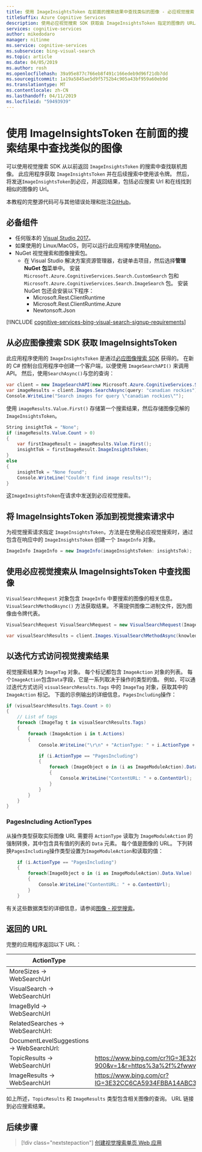 ```yaml
---
title: 使用 ImageInsightsToken 在前面的搜索结果中查找类似的图像 - 必应视觉搜索
titleSuffix: Azure Cognitive Services
description: 使用必应视觉搜索 SDK 获取由 ImageInsightsToken 指定的图像的 URL。
services: cognitive-services
author: mikedodaro
manager: nitinme
ms.service: cognitive-services
ms.subservice: bing-visual-search
ms.topic: article
ms.date: 04/05/2019
ms.author: rosh
ms.openlocfilehash: 39a95e877c766eb8f491c166edeb9d96f21db7dd
ms.sourcegitcommit: 1a19a5845ae5d9f5752b4c905a43bf959a60eb9d
ms.translationtype: MT
ms.contentlocale: zh-CN
ms.lasthandoff: 04/11/2019
ms.locfileid: "59493939"
---
```

# <a name="find-similar-images-from-previous-searches-using-imageinsightstoken"></a>使用 ImageInsightsToken 在前面的搜索结果中查找类似的图像

可以使用视觉搜索 SDK 从以前返回 `ImageInsightsToken` 的搜索中查找联机图像。 此应用程序获取 `ImageInsightsToken` 并在后续搜索中使用该令牌。 然后，将发送`ImageInsightsToken`到必应，并返回结果，包括必应搜索 Url 和在线找到相似的图像的 Url。

本教程的完整源代码可与其他错误处理和批注[GitHub](https://github.com/Azure-Samples/cognitive-services-REST-api-samples/blob/master/Tutorials/Bing-Visual-Search/BingVisualSearchInisghtsTokens.cs)。

## <a name="prerequisites"></a>必备组件

* 任何版本的 [Visual Studio 2017](https://www.visualstudio.com/downloads/)。
* 如果使用的 Linux/MacOS，则可以运行此应用程序使用[Mono](https://www.mono-project.com/)。
* NuGet 视觉搜索和图像搜索包。
    - 在 Visual Studio 解决方案资源管理器，右键单击项目，然后选择**管理 NuGet 包**菜单中。 安装 `Microsoft.Azure.CognitiveServices.Search.CustomSearch` 包和 `Microsoft.Azure.CognitiveServices.Search.ImageSearch` 包。 安装 NuGet 包还会安装以下程序：
        - Microsoft.Rest.ClientRuntime
        - Microsoft.Rest.ClientRuntime.Azure
        - Newtonsoft.Json


[!INCLUDE [cognitive-services-bing-visual-search-signup-requirements](../../../includes/cognitive-services-bing-visual-search-signup-requirements.md)]

## <a name="get-the-imageinsightstoken-from-the-bing-image-search-sdk"></a>从必应图像搜索 SDK 获取 ImageInsightsToken

此应用程序使用的 `ImageInsightsToken` 是通过[必应图像搜索 SDK](https://docs.microsoft.com/azure/cognitive-services/bing-image-search/image-search-sdk-quickstart) 获得的。 在新的 C# 控制台应用程序中创建一个客户端，以便使用 `ImageSearchAPI()` 来调用 API。 然后，使用`SearchAsync()`与您的查询：

```csharp
var client = new ImageSearchAPI(new Microsoft.Azure.CognitiveServices.Search.ImageSearch.ApiKeyServiceClientCredentials(subKey));
var imageResults = client.Images.SearchAsync(query: "canadian rockies").Result;
Console.WriteLine("Search images for query \"canadian rockies\"");
```

使用 `imageResults.Value.First()` 存储第一个搜索结果，然后存储图像见解的 `ImageInsightsToken`。

```csharp
String insightTok = "None";
if (imageResults.Value.Count > 0)
{
    var firstImageResult = imageResults.Value.First();
    insightTok = firstImageResult.ImageInsightsToken;
}
else
{
    insightTok = "None found";
    Console.WriteLine("Couldn't find image results!");
}
```

这`ImageInsightsToken`在请求中发送到必应视觉搜索。

## <a name="add-the-imageinsightstoken-to-a-visual-search-request"></a>将 ImageInsightsToken 添加到视觉搜索请求中

为视觉搜索请求指定 `ImageInsightsToken`，方法是在使用必应视觉搜索时，通过包含在响应中的 `ImageInsightsToken` 创建一个 `ImageInfo` 对象。

```csharp
ImageInfo ImageInfo = new ImageInfo(imageInsightsToken: insightsTok);
```

## <a name="use-bing-visual-search-to-find-images-from-an-imageinsightstoken"></a>使用必应视觉搜索从 ImageInsightsToken 中查找图像

`VisualSearchRequest` 对象包含 `ImageInfo` 中要搜索的图像的相关信息。 `VisualSearchMethodAsync()` 方法获取结果。 不需提供图像二进制文件，因为图像由令牌代表。

```csharp
VisualSearchRequest VisualSearchRequest = new VisualSearchRequest(ImageInfo);

var visualSearchResults = client.Images.VisualSearchMethodAsync(knowledgeRequest: VisualSearchRequest).Result;

```

## <a name="iterate-through-the-visual-search-results"></a>以迭代方式访问视觉搜索结果

视觉搜索结果为 `ImageTag` 对象。 每个标记都包含 `ImageAction` 对象的列表。 每个`ImageAction`包含`Data`字段，它是一系列取决于操作的类型的值。 例如，可以通过迭代方式访问 `visualSearchResults.Tags` 中的 `ImageTag` 对象，获取其中的 `ImageAction` 标记。 下面的示例输出的详细信息，`PagesIncluding`操作：

```csharp
if (visualSearchResults.Tags.Count > 0)
{
    // List of tags
    foreach (ImageTag t in visualSearchResults.Tags)
    {
        foreach (ImageAction i in t.Actions)
        {
            Console.WriteLine("\r\n" + "ActionType: " + i.ActionType + " WebSearchURL: " + i.WebSearchUrl);

            if (i.ActionType == "PagesIncluding")
            {
                foreach (ImageObject o in (i as ImageModuleAction).Data.Value)
                {
                    Console.WriteLine("ContentURL: " + o.ContentUrl);
                }
            }
        }
    }
}
```

### <a name="pagesincluding-actiontypes"></a>PagesIncluding ActionTypes

从操作类型获取实际图像 URL 需要将 `ActionType` 读取为 `ImageModuleAction` 的强制转换，其中包含具有值的列表的 `Data` 元素。 每个值是图像的 URL。  下列转换`PagesIncluding`操作类型设置为`ImageModuleAction`和读取的值：

```csharp
    if (i.ActionType == "PagesIncluding")
    {
        foreach(ImageObject o in (i as ImageModuleAction).Data.Value)
        {
            Console.WriteLine("ContentURL: " + o.ContentUrl);
        }
    }
```

有关这些数据类型的详细信息，请参阅[图像 - 视觉搜索](https://docs.microsoft.com/rest/api/cognitiveservices/bingvisualsearch/images/visualsearch)。

## <a name="returned-urls"></a>返回的 URL

完整的应用程序返回以下 URL：

|ActionType  |代码  | |
|---------|---------|---------|
|MoreSizes -> WebSearchUrl     |         |
|VisualSearch -> WebSearchUrl     |         |
|ImageById -> WebSearchUrl    |         |
|RelatedSearches -> WebSearchUrl:    |         |
|DocumentLevelSuggestions -> WebSearchUrl:     |         |
|TopicResults -> WebSearchUrl    | https://www.bing.com/cr?IG=3E32CC6CA5934FBBA14ABC3B2E4651F9&CID=1BA795A21EAF6A63175699B71FC36B7C&rd=1&h=BcQifmzdKFyyBusjLxxgO42kzq1Geh7RucVVqvH-900&v=1&r=https%3a%2f%2fwww.bing.com%2fdiscover%2fcanadian%2brocky&p=DevEx,5823.1       |
|ImageResults -> WebSearchUrl    |  https://www.bing.com/cr?IG=3E32CC6CA5934FBBA14ABC3B2E4651F9&CID=1BA795A21EAF6A63175699B71FC36B7C&rd=1&h=PV9GzMFOI0AHZp2gKeWJ8DcveSDRE3fP2jHDKMpJSU8&v=1&r=https%3a%2f%2fwww.bing.com%2fimages%2fsearch%3fq%3doutdoor&p=DevEx,5831.1       |

如上所述，`TopicResults` 和 `ImageResults` 类型包含相关图像的查询。 URL 链接到必应搜索结果。

## <a name="next-steps"></a>后续步骤

> [!div class="nextstepaction"]
> [创建视觉搜索单页 Web 应用](tutorial-bing-visual-search-single-page-app.md)
